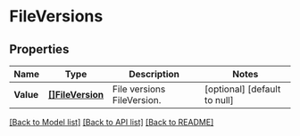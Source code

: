 # FileVersions

## Properties

Name | Type | Description | Notes
---- | ---- | ----------- | -----
**Value** | [**[]FileVersion**](FileVersion.md) | File versions FileVersion. | [optional] [default to null]

[[Back to Model list]](../README.md#documentation-for-models) [[Back to API list]](../README.md#documentation-for-api-endpoints) [[Back to README]](../README.md)
